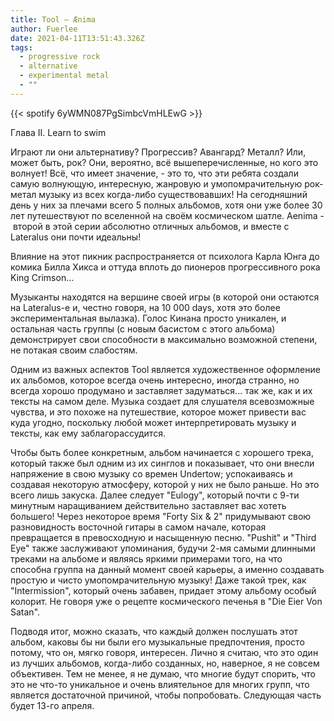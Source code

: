 ```yaml
---
title: Tool — Ænima
author: Fuerlee
date: 2021-04-11T13:51:43.326Z
tags:
  - progressive rock
  - alternative
  - experimental metal
  - ""
---
```

{{< spotify 6yWMN087PgSimbcVmHLEwG >}}

Глава II. Learn to swim

Играют ли они альтернативу? Прогрессив? Авангард? Металл? Или, может быть, рок? Они, вероятно, всё вышеперечисленные, но кого это волнует! Всё, что имеет значение, - это то, что эти ребята создали самую волнующую, интересную, жанровую и умопомрачительную рок-метал музыку из всех когда-либо существовавших! На сегодняшний день у них за плечами всего 5 полных альбомов, хотя они уже более 30 лет путешествуют по вселенной на своём космическом шатле. Aenima - второй в этой серии абсолютно отличных альбомов, и вместе с Lateralus они почти идеальны!

Влияние на этот пикник распространяется от психолога Карла Юнга до комика Билла Хикса и оттуда вплоть до пионеров прогрессивного рока King Crimson…

Музыканты находятся на вершине своей игры (в которой они остаются на Lateralus-е и, честно говоря, на 10 000 days, хотя это более экспериментальная вылазка). Голос Кинана просто уникален, и остальная часть группы (с новым басистом с этого альбома) демонстрирует свои способности в максимально возможной степени, не потакая своим слабостям.

Одним из важных аспектов Tool является художественное оформление их альбомов, которое всегда очень интересно, иногда странно, но всегда хорошо продумано и заставляет задуматься... так же, как и их тексты на самом деле. Музыка создает для слушателя всевозможные чувства, и это похоже на путешествие, которое может привести вас куда угодно, поскольку любой может интерпретировать музыку и тексты, как ему заблагорассудится.

Чтобы быть более конкретным, альбом начинается с хорошего трека, который также был одним из их синглов и показывает, что они внесли напряжение в свою музыку со времен Undertow; успокаиваясь и создавая некоторую атмосферу, которой у них не было раньше. Но это всего лишь закуска. Далее следует "Eulogy", который почти с 9-ти минутным наращиванием действительно заставляет вас хотеть большего! Через некоторое время "Forty Six & 2" придумывают свою разновидность восточной гитары в самом начале, которая превращается в превосходную и насыщенную песню. "Pushit" и "Third Eye" также заслуживают упоминания, будучи 2-мя самыми длинными треками на альбоме и являясь яркими примерами того, на что способна группа на данный момент своей карьеры, а именно создавать простую и чисто умопомрачительную музыку! Даже такой трек, как "Intermission", который очень забавен, придает этому альбому особый колорит. Не говоря уже о рецепте космического печенья в "Die Eier Von Satan".

Подводя итог, можно сказать, что каждый должен послушать этот альбом, каковы бы ни были его музыкальные предпочтения, просто потому, что он, мягко говоря, интересен. Лично я считаю, что это один из лучших альбомов, когда-либо созданных, но, наверное, я не совсем объективен. Тем не менее, я не думаю, что многие будут спорить, что это не что-то уникальное и очень влиятельное для многих групп, что является достаточной причиной, чтобы попробовать. Следующая часть будет 13-го апреля.
